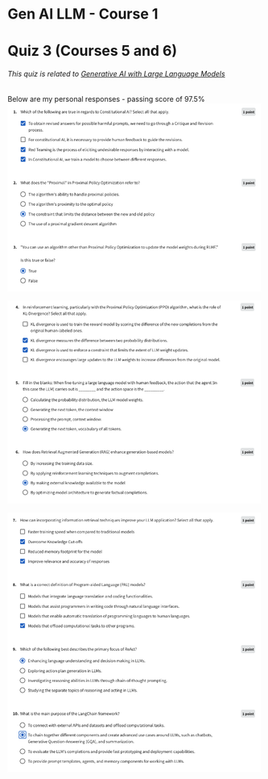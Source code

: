 # Gen AI LLM - Course 1
# Quiz 3 (Courses 5 and 6)

###### This quiz is related to [Generative AI with Large Language Models](https://www.coursera.org/learn/generative-ai-with-llms)

Below are my personal responses - passing score of 97.5%
![quiz 2-1](../../images/quiz3_1.png)


![quiz 2-2](../../images/quiz3_2.png)


![quiz 2-3](../../images/quiz3_3.png)


